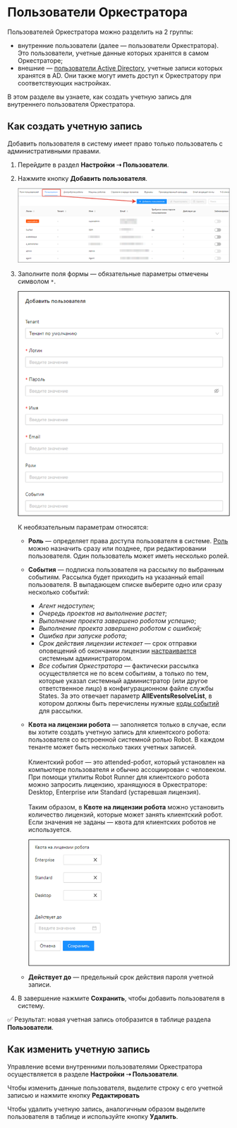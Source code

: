 # Пользователи Оркестратора

Пользователей Оркестратора можно разделить на 2 группы:
* внутренние пользователи (далее — пользователи Оркестратора). Это пользователи, учетные данные которых хранятся в самом Оркестраторе;
* внешние — [пользователи Active Directory](https://docs.primo-rpa.ru/primo-rpa/orchestrator/settings/users/ad-users), учетные записи которых хранятся в AD. Они также могут иметь доступ к Оркестратору при соответствующих настройках.

В этом разделе вы узнаете, как создать учетную запись для внутреннего пользователя Оркестратора.

## Как создать учетную запись
Добавить пользователя в систему имеет право только пользователь с административными правами.

1. Перейдите в раздел **Настройки ➝ Пользователи**.
2. Нажмите кнопку **Добавить пользователя**.
   
   ![](<../../../.gitbook/assets/users-ui.png>)

3. Заполните поля формы — обязательные параметры отмечены символом `*`.
   
   ![](<../../../.gitbook/assets/add-user-ui-1.png>)

   К необязательным параметрам относятся: 
   * **Роль** — определяет права доступа пользователя в системе. [Роль]((https://docs.primo-rpa.ru/primo-rpa/orchestrator/settings/users/roles)) можно назначить сразу или позднее, при редактировании пользователя. Один пользователь может иметь несколько ролей. 
   * **События** — подписка пользователя на рассылку по выбранным событиям. Рассылка будет приходить на указанный email пользователя. В выпадающем списке выберите одно или сразу несколько событий:
     * *Агент недоступен*;
     * *Очередь проектов на выполнение растет*;
     * *Выполнение проекта завершено роботом успешно*;
     * *Выполнение проекта завершено роботом с ошибкой;*
     * *Ошибка при запуске робота*;
     * *Срок действия лицензии истекает* — срок отправки оповещений об окончании лицензии [настраивается](https://docs.primo-rpa.ru/primo-rpa/orchestrator/fine-tuning/notification-settings) системным администратором.
     * *Все события Оркестратора* — фактически рассылка осуществляется не по всем событиям, а только по тем, которые указал системный администратор (или другое ответственное лицо) в конфигурационном файле службы States. За это отвечает параметр **AllEventsResolveList**, в котором должны быть перечислены нужные [коды событий](https://docs.primo-rpa.ru/primo-rpa/orchestrator/appendix/appendix3) для рассылки.

   * **Квота на лицензии робота** — заполняется только в случае, если вы хотите создать учетную запись для клиентского робота: пользователя со встроенной системной ролью Robot. В каждом тенанте может быть несколько таких учетных записей.\
     \
     Клиентский робот — это attended-робот, который установлен на компьютере пользователя и обычно ассоциирован с человеком. При помощи утилиты Robot Runner для клиентского робота можно запросить лицензию, хранящуюся в Оркестраторе: Desktop, Enterprise или Standard (устаревшая лицензия).\
     \
     Таким образом, в **Квоте на лицензии робота** можно установить количество лицензий, которые может занять клиентский робот. Если значения не заданы — квота для клиентских роботов не используется.
     
     ![](<../../../.gitbook/assets/add-user-ui-2.png>)

   * **Действует до** — предельный срок действия пароля учетной записи. 

4. В завершение нажмите **Сохранить**, чтобы добавить пользователя в систему.

:white_check_mark: Результат: новая учетная запись отобразится в таблице раздела **Пользователи**. 

## Как изменить учетную запись

Управление всеми внутренними пользователями Оркестратора осуществляется в разделе **Настройки ➝ Пользователи**. 

Чтобы изменить данные пользователя, выделите строку с его учетной записью и нажмите кнопку **Редактировать**

Чтобы удалить учетную запись, аналогичным образом выделите пользователя в таблице и используйте кнопку **Удалить**.
